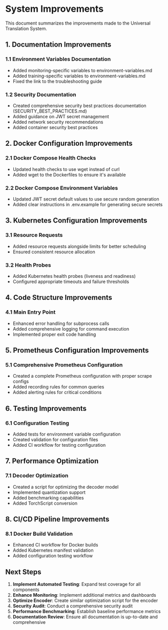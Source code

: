 # System Improvements

This document summarizes the improvements made to the Universal Translation System.

## 1. Documentation Improvements

### 1.1 Environment Variables Documentation
- Added monitoring-specific variables to environment-variables.md
- Added training-specific variables to environment-variables.md
- Fixed the link to the troubleshooting guide

### 1.2 Security Documentation
- Created comprehensive security best practices documentation (SECURITY_BEST_PRACTICES.md)
- Added guidance on JWT secret management
- Added network security recommendations
- Added container security best practices

## 2. Docker Configuration Improvements

### 2.1 Docker Compose Health Checks
- Updated health checks to use wget instead of curl
- Added wget to the Dockerfiles to ensure it's available

### 2.2 Docker Compose Environment Variables
- Updated JWT secret default values to use secure random generation
- Added clear instructions in .env.example for generating secure secrets

## 3. Kubernetes Configuration Improvements

### 3.1 Resource Requests
- Added resource requests alongside limits for better scheduling
- Ensured consistent resource allocation

### 3.2 Health Probes
- Added Kubernetes health probes (liveness and readiness)
- Configured appropriate timeouts and failure thresholds

## 4. Code Structure Improvements

### 4.1 Main Entry Point
- Enhanced error handling for subprocess calls
- Added comprehensive logging for command execution
- Implemented proper exit code handling

## 5. Prometheus Configuration Improvements

### 5.1 Comprehensive Prometheus Configuration
- Created a complete Prometheus configuration with proper scrape configs
- Added recording rules for common queries
- Added alerting rules for critical conditions

## 6. Testing Improvements

### 6.1 Configuration Testing
- Added tests for environment variable configuration
- Created validation for configuration files
- Added CI workflow for testing configuration

## 7. Performance Optimization

### 7.1 Decoder Optimization
- Created a script for optimizing the decoder model
- Implemented quantization support
- Added benchmarking capabilities
- Added TorchScript conversion

## 8. CI/CD Pipeline Improvements

### 8.1 Docker Build Validation
- Enhanced CI workflow for Docker builds
- Added Kubernetes manifest validation
- Added configuration testing workflow

## Next Steps

1. **Implement Automated Testing**: Expand test coverage for all components
2. **Enhance Monitoring**: Implement additional metrics and dashboards
3. **Optimize Encoder**: Create similar optimization script for the encoder
4. **Security Audit**: Conduct a comprehensive security audit
5. **Performance Benchmarking**: Establish baseline performance metrics
6. **Documentation Review**: Ensure all documentation is up-to-date and comprehensive